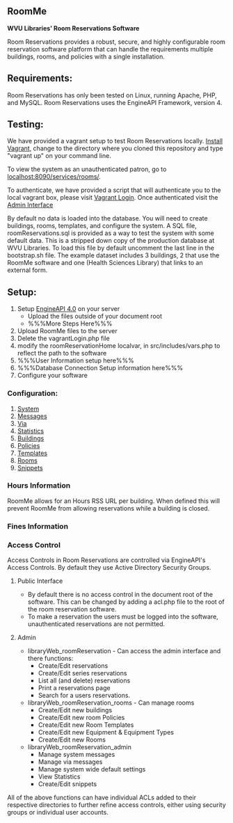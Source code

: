 ## RoomMe
**WVU Libraries' Room Reservations Software**

Room Reservations provides a robust, secure, and highly configurable room reservation software platform that can handle the requirements multiple buildings, rooms, and policies with a single installation.

## Requirements:

Room Reservations has only been tested on Linux, running Apache, PHP, and MySQL. Room Reservations uses the EngineAPI Framework, version 4.

## Testing:

We have provided a vagrant setup to test Room Reservations locally. [Install Vagrant](https://www.vagrantup.com/), change to the directory where you cloned this repository and type "vagrant up" on your command line.

To view the system as an unauthenticated patron, go to [localhost:8090/services/rooms/](http://localhost:8090/services/rooms/).

To authenticate, we have provided a script that will authenticate you to the local vagrant box, please visit [Vagrant Login](http://localhost:8090/services/rooms/vagrantLogin.php). Once authenticated visit the [Admin Interface](http://localhost:8090/services/rooms/admin)

By default no data is loaded into the database. You will need to create buildings, rooms, templates, and configure the system. A SQL file, roomReservations.sql is provided as a way to test the system with some default data. This is a stripped down copy of the production database at WVU Libraries. To load this file by default uncomment the last line in the bootstrap.sh file. The example dataset includes 3 buildings, 2 that use the RoomMe software and one (Health Sciences Library) that links to an external form.

## Setup:

1. Setup [EngineAPI 4.0](https://github.com/wvulibraries/Engineapi/) on your server
	* Upload the files outside of your document root
	* %%%More Steps Here%%%
1. Upload RoomMe files to the server
1. Delete the vagrantLogin.php file
1. modify the roomReservationHome localvar, in src/includes/vars.php to reflect the path to the software
1. %%%User Information setup here%%%
1. %%%Database Connection Setup information here%%%
1. Configure your software

### Configuration:

1. [System](https://github.com/wvulibraries/RoomMe/blob/master/src/admin/config/settings/README.md)
1. [Messages](https://github.com/wvulibraries/RoomMe/blob/master/src/admin/config/messages/README.md)
1. [Via](https://github.com/wvulibraries/RoomMe/blob/master/src/admin/config/via/README.md)
1. [Statistics](https://github.com/wvulibraries/RoomMe/blob/master/src/admin/config/statistics/README.md)
1. [Buildings](https://github.com/wvulibraries/RoomMe/blob/master/src/admin/roommanagement/buildings/README.md)
1. [Policies](https://github.com/wvulibraries/RoomMe/blob/master/src/admin/roommanagement/policies/README.md)
1. [Templates](https://github.com/wvulibraries/RoomMe/blob/master/src/admin/roommanagement/templates/README.md)
1. [Rooms](https://github.com/wvulibraries/RoomMe/blob/master/src/admin/roommanagement/rooms/README.md)
1. [Snippets](https://github.com/wvulibraries/RoomMe/blob/master/src/admin/config/snippets/README.md)

### Hours Information

RoomMe allows for an Hours RSS URL per building. When defined this will prevent RoomMe from allowing reservations while a building is closed.



### Fines Information

### Access Control

Access Controls in Room Reservations are controlled via EngineAPI's Access Controls. By default they use Active Directory Security Groups.

1. Public Interface
	* By default there is no access control in the document root of the software. This can be changed by adding a acl.php file to the root of the room reservation software.
	* To make a reservation the users must be logged into the software, unauthenticated reservations are not permitted.

1. Admin
	* libraryWeb_roomReservation - Can access the admin interface and there functions:
		* Create/Edit reservations
		* Create/Edit series reservations
		* List all (and delete) reservations
		* Print a reservations page
		* Search for a users reservations.
	* libraryWeb_roomReservation_rooms - Can manage rooms
		* Create/Edit new buildings
		* Create/Edit new room Policies
		* Create/Edit new Room Templates
		* Create/Edit new Equipment & Equipment Types
		* Create/Edit new Rooms
	* libraryWeb_roomReservation_admin
		* Manage system messages
		* Manage via messages
		* Manage system wide default settings
		* View Statistics
		* Create/Edit snippets

All of the above functions can have individual ACLs added to their respective directories to further refine access controls, either using security groups or individual user accounts.
